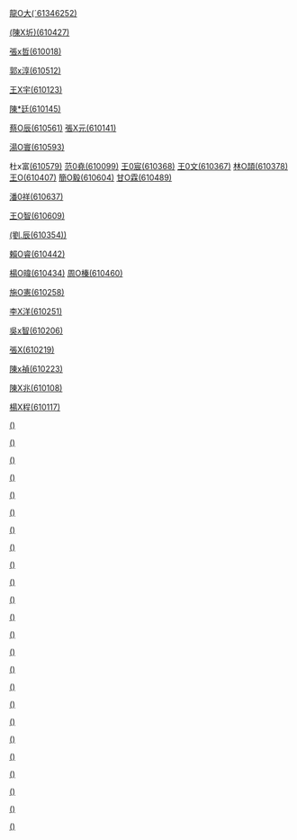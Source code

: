 
[龍O大(ˊ61346252)](https://github.com/HappyHackingHigh/CTF/blob/master/steg.md)


[(陳X圻)(610427)](https://github.com/Meowhahaha)

[張x哲(610018)](https://github.com/NRMilkTea)

[郭x淳(610512)](https://github.com/orangeistoxic/)


[王X宇(610123)](https://github.com/saho-yu)

[陳*廷(610145)](https://github.com/larrychen20011120)

[蔡O辰(610561)](https://github.com/key91420/homemwork)
[張X元(610141)](https://github.com/rraayy246)


[湯O寰(610593)](https://github.com/c237374888)

杜x富[(610579)](https://github.com/610579)
[范0堯(610099)](http://github.com/610099/cctf2018)
[王0宸(610368)](https://github.com/CRAZYDIAMOND610368)
[王0文(610367)](https://github.com/DwAXnI)
[林O頡(610378)](https://github.com/opchest/exercise.md)
[王O(610407)](https://github.com/zinwang)
[簡O毅(610604)](https://github.com/610604)
[甘O霖(610489)](https://github.com/610489)

[潘0祥(610637)](https://github.com/610637)

[王O智(610609)](https://github.com/Amos0506/sCTF-2016-Q1-banana-boy-20-)

[(劉.辰(610354))](http://github.com/ericliu515515)


[賴O睿(610442)](https://github.com/0Isolesty0)

[楊O暐(610434)](https://github.com/jxtxfkudtj)
[周O榛(610460)](https://github.com/ase78920019)

[施O憲(610258)](https://github.com/vin312789)




[李X洋(610251)](https://github.com/seer2seer2)

[吳x智(610206)](https://github.com/wutizhi)


[張X(610219)](https://github.com/daniel-chang1260)


[陳x禎(610223)](https://github.com/c-b-z)

[陳X兆(610108)](https://github.com/Camelcat)





[楊X程(610117)](https://github.com/610117)

[()]()


[()]()


[()](https://github.com/610117)

[()]()





[()]()

[()]()


[()]()


[()]()

[()]()




[()]()

[()]()


[()]()


[()]()

[()]()




[()]()

[()]()


[()]()


[()]()

[()]()





[()]()

[()]()


[()]()


[()]()

[()]()

